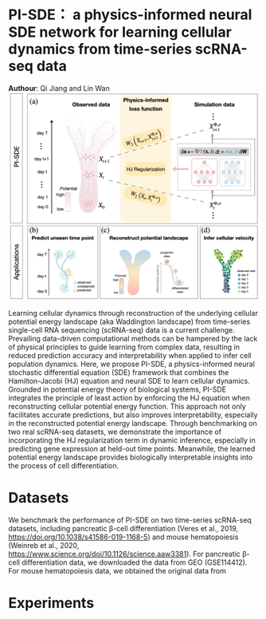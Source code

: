 # PI-SDE： a physics-informed neural SDE network for learning cellular dynamics from time-series scRNA-seq data

**Authour**: Qi Jiang and Lin Wan
![Overview](./assets/overview.jpg)

Learning cellular dynamics through reconstruction of the underlying cellular potential energy landscape (aka Waddington landscape) from time-series single-cell RNA sequencing (scRNA-seq) data is a current challenge. Prevailing data-driven computational methods can be hampered by the lack of physical principles to guide learning from complex data, resulting in reduced prediction accuracy and interpretability when applied to infer cell population dynamics. Here, we propose PI-SDE, a physics-informed neural stochastic differential equation (SDE) framework that combines the Hamilton-Jacobi (HJ) equation and neural SDE to learn cellular dynamics. Grounded in potential energy theory of biological systems, PI-SDE integrates the principle of least action by enforcing the HJ equation when reconstructing cellular potential energy function. This approach not only facilitates accurate predictions, but also improves interpretability, especially in the reconstructed potential energy landscape. Through benchmarking on two real scRNA-seq datasets, we demonstrate the importance of incorporating the HJ regularization term in dynamic inference, especially in predicting gene expression at held-out time points. Meanwhile, the learned potential energy landscape provides biologically interpretable insights into the process of cell differentiation. 



# Datasets
We benchmark the performance of PI-SDE on two time-series scRNA-seq datasets, including pancreatic β-cell differentiation (Veres et al., 2019, https://doi.org/10.1038/s41586-019-1168-5) and mouse hematopoiesis (Weinreb et al., 2020, https://www.science.org/doi/10.1126/science.aaw3381). For pancreatic β-cell differentiation data, we downloaded the data from GEO (GSE114412). For mouse hematopoiesis data, we obtained the original data from   



# Experiments
